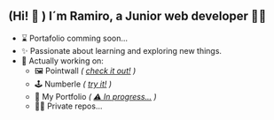 ## (Hi! 👋 ) I´m Ramiro, a Junior web developer 👨‍💻

- ⌛ Portafolio comming soon...
- ✨ Passionate about learning and exploring new things.
- 🔭 Actually working on:
  -  🖼️ Pointwall *( [check it out!](https://github.com/pointwall/pointwall) )*
  -  🕹️ Numberle  *( [try it!](https://numberle-app.deno.dev/) )*
  -  🦕 My Portfolio *( [⚠️ In progress...](https://astro-portfolio-omega.vercel.app/) )*
  -  🕵🏻 Private repos...
<!--
- 🔭 I’m currently working on ... automatic last commit project?
-->
